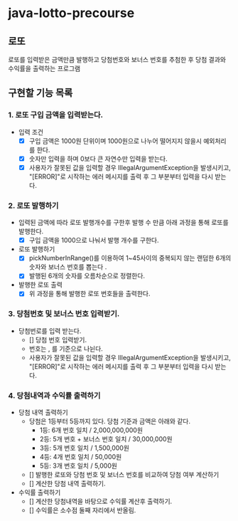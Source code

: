 # java-lotto-precourse

## 로또
로또를 입력받은 금액만큼 발행하고 당첨번호와 보너스 번호를 추첨한 후 당첨 결과와 수익률을 출력하는 프로그램

## 구현할 기능 목록
### 1. 로또 구입 금액을 입력받는다.
- 입력 조건
  - [x] 구입 금액은 1000원 단위이며 1000원으로 나누어 떨어지지 않을시 예외처리를 한다. 
  - [x] 숫자만 입력을 하며 0보다 큰 자연수만 입력을 받는다.
  - [x] 사용자가 잘못된 값을 입력할 경우 IllegalArgumentException을 발생시키고, "[ERROR]"로 시작하는 에러 메시지를 출력 후 그 부분부터 입력을 다시 받는다.

### 2. 로또 발행하기
- 입력된 금액에 따라 로또 발행개수를 구한후 발행 수 만큼 아래 과정을 통해 로또를 발행한다.
  - [x] 구입 금액을 1000으로 나눠서 발행 개수를 구한다.
- 로또 발행하기
  - [x] pickNumberInRange()를 이용하여 1~45사이의 중복되지 않는 랜덤한 6개의 숫자와 보너스 번호를 뽑는다 .
  - [x] 발행된 6개의 숫자를 오름차순으로 정렬한다.
- 발행한 로또 출력
  - [x] 위 과정을 통해 발행한 로또 번호들을 출력한다.

### 3. 당첨번호 및 보너스 번호 입력받기.
- 당첨번로를 입력 받는다.
    - [] 당첨 번호 입력받기.
    - 번호는 , 를 기준으로 나뉜다.
    - 사용자가 잘못된 값을 입력할 경우 IllegalArgumentException을 발생시키고, "[ERROR]"로 시작하는 에러 메시지를 출력 후 그 부분부터 입력을 다시 받는다.

### 4. 당첨내역과 수익률 출력하기
- 당첨 내역 출력하기
  - 당첨은 1등부터 5등까지 있다. 당첨 기준과 금액은 아래와 같다.
    - 1등: 6개 번호 일치 / 2,000,000,000원
    - 2등: 5개 번호 + 보너스 번호 일치 / 30,000,000원
    - 3등: 5개 번호 일치 / 1,500,000원
    - 4등: 4개 번호 일치 / 50,000원
    - 5등: 3개 번호 일치 / 5,000원
  - [] 발행한 로또와 당첨 번호 및 보너스 번호를 비교하여 당첨 여부 계산하기
  - [] 계산한 당첨 내역 출력하기.
- 수익률 출력하기
    - [] 계산한 당첨내역을 바탕으로 수익률 계산후  출력하기.
    - [] 수익률은 소수점 둘째 자리에서 반올림.